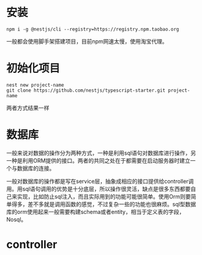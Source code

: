 # 安装
```
npm i -g @nestjs/cli --registry=https://registry.npm.taobao.org
```
一般都会使用脚手架搭建项目，目前npm网速太慢，使用淘宝代理。

# 初始化项目
```
nest new project-name
git clone https://github.com/nestjs/typescript-starter.git project-name
```
两者方式结果一样

# 数据库
一般来说对数据的操作分为两种方式，一种是利用sql语句对数据库进行操作，另一种是利用ORM提供的接口。两者的共同之处在于都需要在启动服务器时建立一个与数据库的连接。   

一般对数据库的操作都是写在service层，抽象成相应的接口提供给controller调用。用sql语句调用的优势是十分底层，所以操作很灵活，缺点是很多东西都要自己来实现，比如防止sql注入，而且实际用到的功能可能很简单。使用Orm则要简单得多，差不多就是调用函数的感觉，不过复杂一些的功能也很麻烦。sql型数据库的orm使用起来一般需要构建schema或者entity，相当于定义表的字段，Nosql。

# controller

